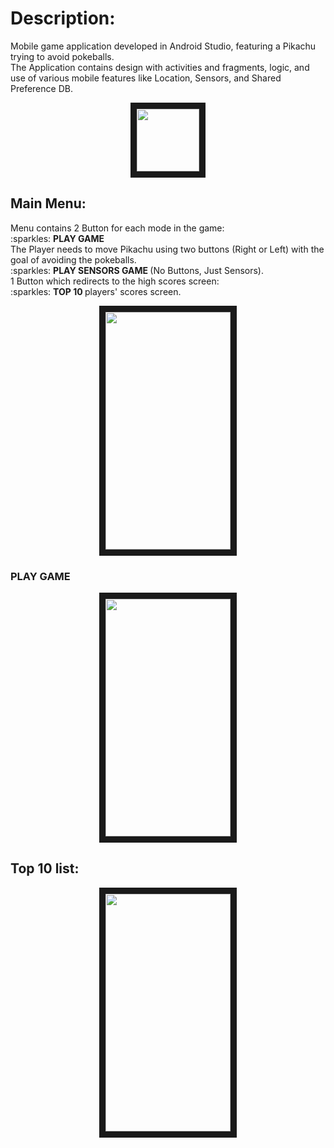 <h1>Description:</h1>

Mobile game application developed in Android Studio, featuring a Pikachu trying to avoid pokeballs.<br />
The Application contains design with activities and fragments, logic, and use of various mobile features like Location, Sensors, and Shared Preference DB.

<p align="center">
<img src="https://github.com/MayaGembom/Pikachu_Game/blob/master/Screenshots/ic_launcher_foreground.png" width="100" height="100" border="10"/>
</p>

<h2>Main Menu:</h2>
Menu contains 2 Button for each mode in the game: <br />
:sparkles: <strong>PLAY GAME </strong> <br />
 The Player needs to move Pikachu using two buttons (Right or Left) with the goal of avoiding the pokeballs.<br />
:sparkles: <strong> PLAY SENSORS GAME </strong> (No Buttons, Just Sensors).  <br />
1 Button which redirects to the high scores screen: <br />
:sparkles: <strong> TOP 10 </strong> players' scores screen.

<p align="center">
<img src="https://github.com/MayaGembom/Pikachu_Game/blob/master/Screenshots/activity_start.png" width="200" height="380" border="10"/>
</p>

<h3>PLAY GAME</h3>
<p align="center">
<img src="https://github.com/MayaGembom/Pikachu_Game/blob/master/Screenshots/PLAY_GAME.gif" width="200" height="380" border="10"/>
</p>

<h2>Top 10 list:</h2>
<p align="center">
<img src="https://github.com/MayaGembom/Pikachu_Game/blob/master/Screenshots/activity_top_ten.jpg" width="200" height="380" border="10"/>
</p>


